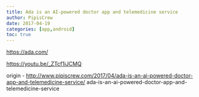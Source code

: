 ```yaml
---
title: Ada is an AI-powered doctor app and telemedicine service
author: PipisCrew
date: 2017-04-19
categories: [app,android]
toc: true
---
```


https://ada.com/

https://youtu.be/_ZTcf1iJCMQ

origin - http://www.pipiscrew.com/2017/04/ada-is-an-ai-powered-doctor-app-and-telemedicine-service/ ada-is-an-ai-powered-doctor-app-and-telemedicine-service